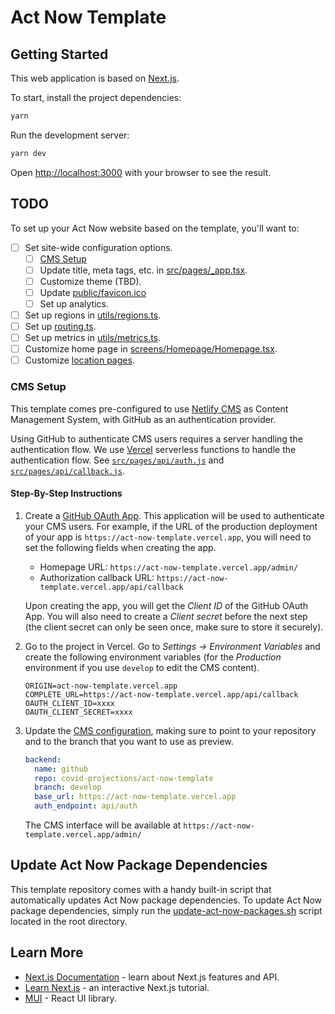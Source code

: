 # Act Now Template

## Getting Started

This web application is based on [Next.js](https://nextjs.org/).

To start, install the project dependencies:

```sh
yarn
```

Run the development server:

```sh
yarn dev
```

Open [http://localhost:3000](http://localhost:3000) with your browser to see the result.

## TODO

To set up your Act Now website based on the template, you'll want to:

- [ ] Set site-wide configuration options.
  - [ ] [CMS Setup](#cms-setup)
  - [ ] Update title, meta tags, etc. in [src/pages/\_app.tsx](./src/pages/_app.tsx).
  - [ ] Customize theme (TBD).
  - [ ] Update [public/favicon.ico](./public/favicon.ico)
  - [ ] Set up analytics.
- [ ] Set up regions in [utils/regions.ts](./utils/regions.ts).
- [ ] Set up [routing.ts](./src/utils/routing.ts).
- [ ] Set up metrics in [utils/metrics.ts](./utils/metrics.ts).
- [ ] Customize home page in [screens/Homepage/Homepage.tsx](./screens/Homepage/Homepage.tsx).
- [ ] Customize [location pages](./src/screens/Location/Location.tsx).

### CMS Setup

This template comes pre-configured to use [Netlify CMS](https://www.netlifycms.org/) as Content Management System, with GitHub as an authentication provider.

Using GitHub to authenticate CMS users requires a server handling the authentication flow. We use [Vercel](https://vercel.com/) serverless functions to handle the authentication flow. See [`src/pages/api/auth.js`](./src/pages/api/auth.js) and [`src/pages/api/callback.js`](./src/pages/api/callback.js).

#### Step-By-Step Instructions

1. Create a [GitHub OAuth App](https://docs.github.com/en/developers/apps/building-oauth-apps/creating-an-oauth-app). This application will be used to authenticate your CMS users. For example, if the URL of the production deployment of your app is `https://act-now-template.vercel.app`, you will need to set the following fields when creating the app.

   - Homepage URL: `https://act-now-template.vercel.app/admin/`
   - Authorization callback URL: `https://act-now-template.vercel.app/api/callback`

   Upon creating the app, you will get the _Client ID_ of the GitHub OAuth App. You will also need to create a _Client secret_ before the next step (the client secret can only be seen once, make sure to store it securely).

2. Go to the project in Vercel. Go to _Settings → Environment Variables_ and create the following environment variables (for the _Production_ environment if you use `develop` to edit the CMS content).

   ```env
   ORIGIN=act-now-template.vercel.app
   COMPLETE_URL=https://act-now-template.vercel.app/api/callback
   OAUTH_CLIENT_ID=xxxx
   OAUTH_CLIENT_SECRET=xxxx
   ```

3. Update the [CMS configuration](./public/admin/config.yml), making sure to point to your repository and to the branch that you want to use as preview.

   ```yml
   backend:
     name: github
     repo: covid-projections/act-now-template
     branch: develop
     base_url: https://act-now-template.vercel.app
     auth_endpoint: api/auth
   ```

   The CMS interface will be available at `https://act-now-template.vercel.app/admin/`

## Update Act Now Package Dependencies

This template repository comes with a handy built-in script that automatically updates Act Now package dependencies. To update Act Now package dependencies, simply run the [update-act-now-packages.sh](https://github.com/covid-projections/act-now-template/blob/develop/update-act-now-packages.sh) script located in the root directory.

## Learn More

- [Next.js Documentation](https://nextjs.org/docs) - learn about Next.js features and API.
- [Learn Next.js](https://nextjs.org/learn) - an interactive Next.js tutorial.
- [MUI](https://mui.com/) - React UI library.
